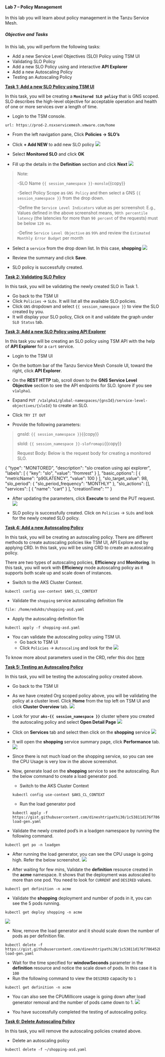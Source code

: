 #### Lab 7 – Policy Management

In this lab you will learn about policy management in the Tanzu Service Mesh.

##### Objective and Tasks   

In this lab, you will perform the following tasks: 

* Add a new Service Level Objectives (SLO) Policy using TSM UI
* Validating SLO Policy
* Add a new SLO Policy using and interactive **API Explorer**
* Add a new Autoscaling Policy
* Testing an Autoscaling Policy

<ins> **Task 1: Add a new SLO Policy using TSM UI** </ins>

In this task, you will be creating a **`Monitored SLO policy`** that is GNS scoped. SLO describes the high-level objective for acceptable operation and health of one or more services over a length of time.

* Login to the TSM console.
```dashboard:open-url
url: https://prod-2.nsxservicemesh.vmware.com/home
```

* From the left navigation pane, Click **Policies -\> SLO’s**

* Click **+ Add NEW** to add new SLO policy
![](./media/image58.png)

* Select **Monitored SLO** and click **OK**

* Fill up the details in the **Definition** section and click **Next**
![](./media/image59.png)
 
> Note:
> 
> \-SLO Name `{{ session_namespace }}-monslo`{{copy}}
> 
> \-Select Policy Scope as `GNS Policy` and then select a GNS `{{ session_namespace }}` from the drop down.
> 
> \-Define the `Service Level Indicators` value as per screenshot: E.g., Values defined in the above screenshot
> means, `90th percentile latency` (the latencies for more than `90 percent`
> of the requests) must be below `120 ms`.
> 
> \-Define `Service Level Objective` as `99%` and review the `Estimated Monthly Error Budget`
> per month

* Select a `service` from the drop down list. In this case, **shopping**
![](./media/image60.png)

* Review the summary and click **Save**.
* SLO policy is successfully created.

<ins> **Task 2: Validating SLO Policy** </ins>

In this task, you will be validating the newly created SLO in Task 1.
* Go back to the TSM UI
* Click `Policies` -> `SLOs`. It will list all the available SLO policies.
* Click `GNS` dropdown and select `{{ session_namespace }}` to view the SLO created by you.
* It will display your SLO policy, Click on it and validate the graph under `SLO Status` tab.

<ins> **Task 3: Add a new SLO Policy using API Explorer** </ins>

In this task you will be creating an SLO policy using TSM API with the help of **API Explorer** for a `cart` service.

* Login to the TSM UI

* On the bottom bar of the Tanzu Service Mesh Console UI, toward the right, click **API Explorer**.

* On the **REST HTTP** tab, scroll down to the **GNS Service Level Objective** section to see the API endpoints for SLO. Ignore if you see `v1alpha1`.

* Expand `PUT /v1alpha1/global-namespaces/{gnsId}/service-level-objectives/{sloId}` to create an SLO.
* Click `TRY IT OUT`

* Provide the following parameters:

> gnsId: `{{ session_namespace }}`{{copy}}
> 
> sloId: `{{ session_namespace }}-slofromapi`{{copy}}
> 
> Request Body: Below is the request body for creating a monitored SLO.
> 

{
  "type": "MONITORED",
  "description": "slo creation using api explorer",
  "labels": [
    {
      "key": "slo",
      "value": "fromrest"
    }
  ],
  "basic_options": [
    {
      "metricName": "p90LATENCY",
      "value": 100
    }
  ],
  "slo_target_value": 98,
  "slo_period": {
    "slo_period_frequency": "MONTHLY"
  },
  "slo_actions": [],
  "services": [
    {
      "name": "cart"
    }
  ],
  "creationTime": ""
}

* After updating the parameters, click **Execute** to send the PUT request.
![](./media/image61.png)

* SLO policy is successfully created. Click on `Policies` -> `SLOs` and look for the newly created SLO policy.
  

<ins> **Task 4: Add a new Autoscaling Policy** </ins>

In this task, you will be creating an autoscaling policy. There are different methods to create autoscaling policies like TSM UI, API
Explore and by applying CRD. In this task, you will be using CRD to create an autoscaling policy.

There are two types of autoscaling policies, **Efficiency** and **Monitoring**. In this task, you will work with **Efficiency** mode
autoscaling policy as it supports both scale up and scale down of instances.

* Switch to the AKS Cluster Context.
```execute-1
kubectl config use-context $AKS_CL_CONTEXT
```
* Validate the `shopping` service autoscaling definition file
```editor:open-file
file: /home/eduk8s/shopping-asd.yaml
```
* Apply the autoscaling definition file
```execute-1
kubectl apply -f shopping-asd.yaml
```

* You can validate the autoscaling policy using TSM UI. 
  * Go back to TSM UI
  * Click `Policies` -> `Autoscaling` and look for the 
  ![](./media/image62.png)

To know more about parameters used in the CRD, refer this doc
[here](https://docs.vmware.com/en/VMware-Tanzu-Service-Mesh/services/service-autoscaling-with-tsm-user-guide/GUID-EA4CF02D-CD84-40FA-8600-C2A08557D906.html)

<ins>**Task 5: Testing an Autoscaling Policy**</ins>

In this task, you will be testing the autoscaling policy created above.

* Go back to the TSM UI

* As we have created Org scoped policy above, you will be validating the policy at a cluster level. Click **Home** from the top left on TSM UI and click **Cluster Overview** tab.
![](./media/image63.png)

* Look for your **`aks-{{ session_namespace }}`** cluster where you created the autoscaling policy and select **Open Detail Page**
![](./media/image64.png)

* Click on **Services** tab and select then click on the **shopping** service
![](./media/image65.png)

* It will open the **shopping** service summary page, click **Performance** tab.
![](./media/image66.png)

* Since there is not much load on the shopping service, so you can see the CPU Usage is very low in the above screenshot.

* Now, generate load on the **shopping** service to see the autoscaling. Run the below command to create a load generator pod.
    * Switch to the AKS Cluster Context
    ```execute-1
    kubectl config use-context $AKS_CL_CONTEXT
    ```
    * Run the load generator pod
    ```execute-1
    kubectl apply -f https://gist.githubusercontent.com/dineshtripathi30/1c53811d176f786452b0f5eb008206c3/raw/f2cc9f4128634667a839d69fc3572f8ee6d0fdc2/shopping-load-gen.yaml
    ```

* Validate the newly created pod’s in a loadgen namespace by running the following command.
```execute-1
kubectl get po -n loadgen
```

* After running the load generator, you can see the CPU usage is going high. Refer the below screenshot.
![](./media/image67.png)

* After waiting for few mins, Validate the **definition** resource created in the **acme** namespace. It shows that the deployment was autoscaled to more than one pod. You need to look for `CURRENT` and `DESIRED` values.
```execute-1
kubectl get definition -n acme
```

* Validate the **shopping** deployment and number of pods in it, you can see the 5 pods running.
```execute-1
kubectl get deploy shopping -n acme
```
![](./media/image68.png)

* Now, remove the load generator and it should scale down the number of pods as per definition file.
```execute-1
kubectl delete -f https://gist.githubusercontent.com/dineshtripathi30/1c53811d176f786452b0f5eb008206c3/raw/f2cc9f4128634667a839d69fc3572f8ee6d0fdc2/shopping-load-gen.yaml
```

* Wait for the time specified for **windowSeconds** parameter in the **definition** resource and notice the scale down of pods. In this case it is `100`
* Run the following command to view the `DESIRED` capacity to `1`
```execute-1
kubectl get definition -n acme
```

* You can also see the CPUMillicore usage is going down after load generator removal and the number of pods came down to 1.
![](./media/image69.png)

* You have successfully completed the testing of autoscaling policy. 


<ins>**Task 6: Delete Autoscaling Policy**</ins>

In this task, you will remove the autoscaling policies created above.
* Delete an autoscaling policy
```execute-1
kubectl delete -f ~/shopping-asd.yaml
```